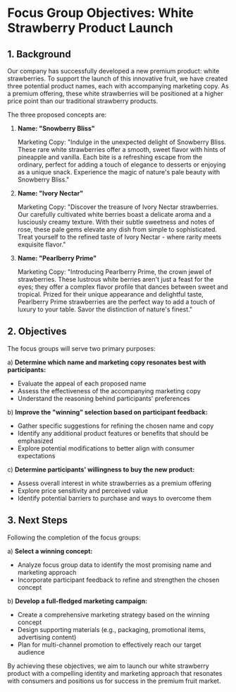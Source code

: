 # Focus Group Objectives: White Strawberry Product Launch

## 1. Background

Our company has successfully developed a new premium product: white strawberries. To support the launch of this innovative fruit, we have created three potential product names, each with accompanying marketing copy. As a premium offering, these white strawberries will be positioned at a higher price point than our traditional strawberry products.

The three proposed concepts are:

1. **Name: "Snowberry Bliss"**
   
   Marketing Copy: "Indulge in the unexpected delight of Snowberry Bliss. These rare white strawberries offer a smooth, sweet flavor with hints of pineapple and vanilla. Each bite is a refreshing escape from the ordinary, perfect for adding a touch of elegance to desserts or enjoying as a unique snack. Experience the magic of nature's pale beauty with Snowberry Bliss."

2. **Name: "Ivory Nectar"**
   
   Marketing Copy: "Discover the treasure of Ivory Nectar strawberries. Our carefully cultivated white berries boast a delicate aroma and a lusciously creamy texture. With their subtle sweetness and notes of rose, these pale gems elevate any dish from simple to sophisticated. Treat yourself to the refined taste of Ivory Nectar - where rarity meets exquisite flavor."

3. **Name: "Pearlberry Prime"**
   
   Marketing Copy: "Introducing Pearlberry Prime, the crown jewel of strawberries. These lustrous white berries aren't just a feast for the eyes; they offer a complex flavor profile that dances between sweet and tropical. Prized for their unique appearance and delightful taste, Pearlberry Prime strawberries are the perfect way to add a touch of luxury to your table. Savor the distinction of nature's finest."

## 2. Objectives

The focus groups will serve two primary purposes:

a) **Determine which name and marketing copy resonates best with participants:**
   - Evaluate the appeal of each proposed name
   - Assess the effectiveness of the accompanying marketing copy
   - Understand the reasoning behind participants' preferences

b) **Improve the "winning" selection based on participant feedback:**
   - Gather specific suggestions for refining the chosen name and copy
   - Identify any additional product features or benefits that should be emphasized
   - Explore potential modifications to better align with consumer expectations

c) **Determine participants' willingness to buy the new product:**
   - Assess overall interest in white strawberries as a premium offering
   - Explore price sensitivity and perceived value
   - Identify potential barriers to purchase and ways to overcome them

## 3. Next Steps

Following the completion of the focus groups:

a) **Select a winning concept:**
   - Analyze focus group data to identify the most promising name and marketing approach
   - Incorporate participant feedback to refine and strengthen the chosen concept

b) **Develop a full-fledged marketing campaign:**
   - Create a comprehensive marketing strategy based on the winning concept
   - Design supporting materials (e.g., packaging, promotional items, advertising content)
   - Plan for multi-channel promotion to effectively reach our target audience

By achieving these objectives, we aim to launch our white strawberry product with a compelling identity and marketing approach that resonates with consumers and positions us for success in the premium fruit market.
